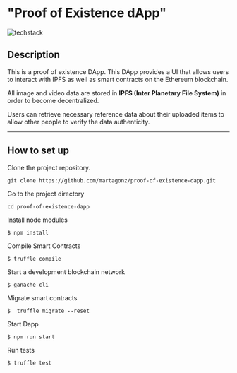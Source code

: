 # "Proof of Existence dApp" 

![techstack](https://github.com/martagonz/proof-of-existence-dapp/techstack.png "techstack")

## Description  

This is a proof of existence DApp. This DApp provides a UI that allows users to interact with IPFS as well as smart contracts on the Ethereum blockchain. 

All image and video data are stored in **IPFS (Inter Planetary File System)** in order to become decentralized. 

Users can retrieve necessary reference data about their uploaded items to allow other people to verify the data authenticity.

***

## How to set up
<!--  -->

Clone the project repository.

```
git clone https://github.com/martagonz/proof-of-existence-dapp.git
```

Go to the project directory

```
cd proof-of-existence-dapp
```

Install node modules

```
$ npm install
```

Compile Smart Contracts

```
$ truffle compile
```

Start a development blockchain network

```
$ ganache-cli
```

Migrate smart contracts

```
$  truffle migrate --reset
```

Start Dapp

```
$ npm run start
```

Run tests

```sh
$ truffle test 
```

